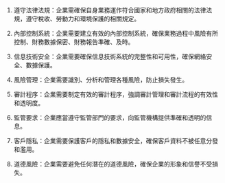 

1. 遵守法律法規：企業需確保自身業務運作符合國家和地方政府相關的法律法規，遵守稅收、勞動力和環境保護的相關規定。

2. 內部控制系統：企業需要建立有效的內部控制系統，確保業務過程中風險有所控制、財務數據保密、財務報告準確、及時。

3. 信息技術安全：企業需要確保信息技術系統的完整性和可用性，確保網絡安全、數據保護。

4. 風險管理：企業需要識別、分析和管理各種風險，防止損失發生。

5. 審計程序：企業需要制定有效的審計程序，強調審計管理和審計流程的有效性和透明度。

6. 監管要求：企業應當遵守監管部門的要求，向監管機構提供準確和透明的信息。

7. 客戶隱私：企業需要保護客戶的隱私和數據安全，確保客戶資料不被任意分發和濫用。

8. 道德風險：企業需要避免任何潛在的道德風險，確保企業的形象和信譽不受損失。